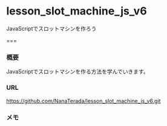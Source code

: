 # lesson_slot_machine_js_v6

JavaScriptでスロットマシンを作ろう

===

### 概要
JavaScriptでスロットマシンを作る方法を学んでいきます。

### URL
https://github.com/NanaTerada/lesson_slot_machine_js_v6.git

### メモ
